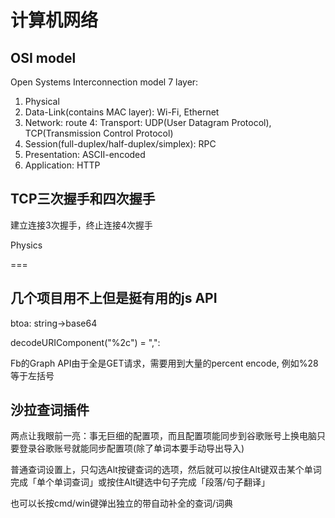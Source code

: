 # 计算机网络

## OSI model

Open Systems Interconnection model 7 layer:

1. Physical
2. Data-Link(contains MAC layer): Wi-Fi, Ethernet
3. Network: route
4: Transport: UDP(User Datagram Protocol), TCP(Transmission Control Protocol)
5. Session(full-duplex/half-duplex/simplex): RPC 
6. Presentation: ASCII-encoded
7. Application: HTTP

## TCP三次握手和四次握手

建立连接3次握手，终止连接4次握手

Physics

===

## 几个项目用不上但是挺有用的js API

btoa: string->base64

decodeURIComponent("%2c") = ",":

Fb的Graph API由于全是GET请求，需要用到大量的percent encode, 例如%28等于左括号

## 沙拉查词插件

两点让我眼前一亮：事无巨细的配置项，而且配置项能同步到谷歌账号上换电脑只要登录谷歌账号就能同步配置项(除了单词本要手动导出导入)

普通查词设置上，只勾选Alt按键查词的选项，然后就可以按住Alt键双击某个单词完成「单个单词查词」或按住Alt键选中句子完成「段落/句子翻译」

也可以长按cmd/win键弹出独立的带自动补全的查词/词典
